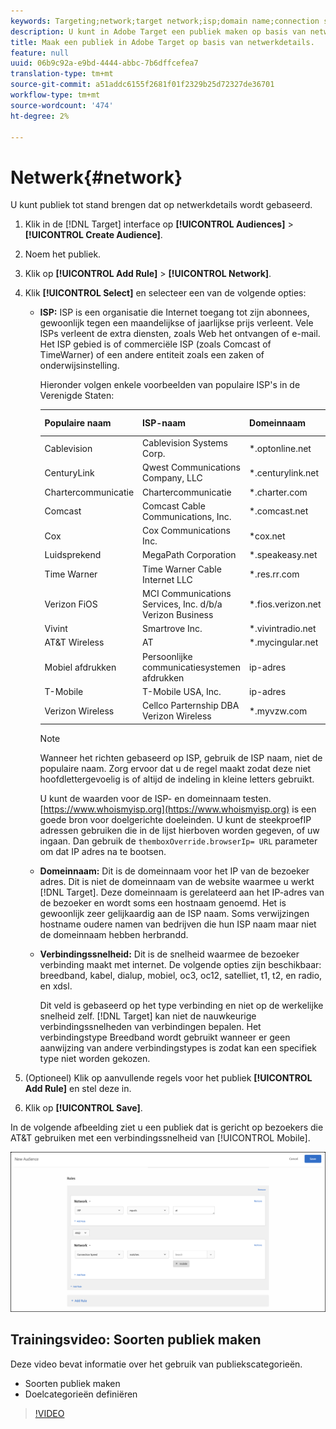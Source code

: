 ```yaml
---
keywords: Targeting;network;target network;isp;domain name;connection speed;target isp;target domain name;target connection speed
description: U kunt in Adobe Target een publiek maken op basis van netwerkgegevens.
title: Maak een publiek in Adobe Target op basis van netwerkdetails.
feature: null
uuid: 06b9c92a-e9bd-4444-abbc-7b6dffcefea7
translation-type: tm+mt
source-git-commit: a51addc6155f2681f01f2329b25d72327de36701
workflow-type: tm+mt
source-wordcount: '474'
ht-degree: 2%

---
```



# Netwerk{#network}

U kunt publiek tot stand brengen dat op netwerkdetails wordt gebaseerd.

1. Klik in de [!DNL Target] interface op **[!UICONTROL Audiences]** > **[!UICONTROL Create Audience]**.
1. Noem het publiek.
1. Klik op **[!UICONTROL Add Rule]** > **[!UICONTROL Network]**.
1. Klik **[!UICONTROL Select]** en selecteer een van de volgende opties:

   * **ISP:** ISP is een organisatie die Internet toegang tot zijn abonnees, gewoonlijk tegen een maandelijkse of jaarlijkse prijs verleent. Vele ISPs verleent de extra diensten, zoals Web het ontvangen of e-mail. Het ISP gebied is of commerciële ISP (zoals Comcast of TimeWarner) of een andere entiteit zoals een zaken of onderwijsinstelling.

      Hieronder volgen enkele voorbeelden van populaire ISP&#39;s in de Verenigde Staten:

      | Populaire naam | ISP-naam | Domeinnaam | Voorbeeld-IP-adres |
      |---|---|---|---|
      | Cablevision | Cablevision Systems Corp. | *.optonline.net | 68.196.130.239 |
      | CenturyLink | Qwest Communications Company, LLC | *.centurylink.net | 64.40.65.0 |
      | Chartercommunicatie | Chartercommunicatie | *.charter.com | 71.85.225.124 |
      | Comcast | Comcast Cable Communications, Inc. | *.comcast.net | 76.27.24.28 |
      | Cox | Cox Communications Inc. | *cox.net | 68.224.174.22 |
      | Luidsprekend | MegaPath Corporation | *.speakeasy.net | 66.93.240.0 |
      | Time Warner | Time Warner Cable Internet LLC | *.res.rr.com | 72.229.28.185 |
      | Verizon FiOS | MCI Communications Services, Inc. d/b/a Verizon Business | *.fios.verizon.net | 173.68.112.34 |
      | Vivint | Smartrove Inc. | *.vivintradio.net | 170.72.26.105 |
      | AT&amp;T Wireless | AT | *.mycingular.net |  |
      | Mobiel afdrukken | Persoonlijke communicatiesystemen afdrukken | ip-adres |  |
      | T-Mobile | T-Mobile USA, Inc. | ip-adres | 208.54.86.0 |
      | Verizon Wireless | Cellco Parternship DBA Verizon Wireless | *.myvzw.com | 70.195.74.199 |

      >[!NOTE]
      >
      >Wanneer het richten gebaseerd op ISP, gebruik de ISP naam, niet de populaire naam. Zorg ervoor dat u de regel maakt zodat deze niet hoofdlettergevoelig is of altijd de indeling in kleine letters gebruikt.

      U kunt de waarden voor de ISP- en domeinnaam testen. [https://www.whoismyisp.org](https://www.whoismyisp.org) is een goede bron voor doelgerichte doeleinden. U kunt de steekproefIP adressen gebruiken die in de lijst hierboven worden gegeven, of uw ingaan. Dan gebruik de `themboxOverride.browserIp= URL` parameter om dat IP adres na te bootsen.

   * **Domeinnaam:** Dit is de domeinnaam voor het IP van de bezoeker adres. Dit is niet de domeinnaam van de website waarmee u werkt [!DNL Target]. Deze domeinnaam is gerelateerd aan het IP-adres van de bezoeker en wordt soms een hostnaam genoemd. Het is gewoonlijk zeer gelijkaardig aan de ISP naam. Soms verwijzingen hostname oudere namen van bedrijven die hun ISP naam maar niet de domeinnaam hebben herbrandd.
   * **Verbindingssnelheid:** Dit is de snelheid waarmee de bezoeker verbinding maakt met internet. De volgende opties zijn beschikbaar: breedband, kabel, dialup, mobiel, oc3, oc12, satelliet, t1, t2, en radio, en xdsl.

      Dit veld is gebaseerd op het type verbinding en niet op de werkelijke snelheid zelf. [!DNL Target] kan niet de nauwkeurige verbindingssnelheden van verbindingen bepalen. Het verbindingstype Breedband wordt gebruikt wanneer er geen aanwijzing van andere verbindingstypes is zodat kan een specifiek type niet worden gekozen.

1. (Optioneel) Klik op aanvullende regels voor het publiek **[!UICONTROL Add Rule]** en stel deze in.
1. Klik op **[!UICONTROL Save]**.

In de volgende afbeelding ziet u een publiek dat is gericht op bezoekers die AT&amp;T gebruiken met een verbindingssnelheid van [!UICONTROL Mobile].

![Netwerkdoel](assets/target_network.png)

## Trainingsvideo: Soorten publiek maken

Deze video bevat informatie over het gebruik van publiekscategorieën.

* Soorten publiek maken
* Doelcategorieën definiëren

>[!VIDEO](https://video.tv.adobe.com/v/17392)